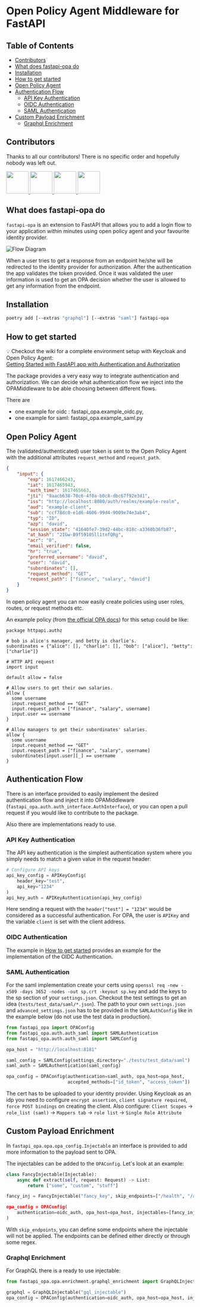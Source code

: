 # Open Policy Agent Middleware for FastAPI

## Table of Contents
- [Contributors](#contributors)
- [What does fastapi-opa do](#about)
- [Installation](#installation)
- [How to get started](#getting-started)
- [Open Policy Agent](#opa)
- [Authentication Flow](#auth-flow)
  - [API Key Authentication](#api-key-auth)
  - [OIDC Authentication](#oidc-auth)
  - [SAML Authentication](#saml-auth)
- [Custom Payload Enrichment](#custom-payload-enrichment)
  - [Graphql Enrichment](#gql-enrichment)

<a name="contributors"/>

## Contributors

Thanks to all our contributors! There is no specific order and hopefully nobody was left out.

<a href="https://github.com/morestanna">
  <img src="https://avatars.githubusercontent.com/morestanna" width="60" height="60" />
</a>
<a href="https://github.com/busykoala">
  <img src="https://avatars.githubusercontent.com/busykoala" width="60" height="60" />
</a>
<a href="https://github.com/TracyWR">
  <img src="https://avatars.githubusercontent.com/TracyWR" width="60" height="60" />
</a>
<a href="https://github.com/loikki">
  <img src="https://avatars.githubusercontent.com/loikki" width="60" height="60" />
</a>

<a name="about"/>

## What does fastapi-opa do

`fastapi-opa` is an extension to FastAPI that allows you to add a login flow
to your application within minutes using open policy agent and your favourite
identity provider.

![Flow Diagram](https://raw.githubusercontent.com/busykoala/fastapi-opa/master/assets/diagram.png)

When a user tries to get a response from an endpoint he/she will be redirected
to the identity provider for authorization.
After the authentication the app validates the token provided. Once it was
validated the user information is used to get an OPA decision whether
the user is allowed to get any information from the endpoint.

<a name="installation"/>

## Installation

```bash
poetry add [--extras "graphql"] [--extras "saml"] fastapi-opa 
```

<a name="getting-started"/>

## How to get started

:bulb: Checkout the wiki for a complete environment setup with Keycloak and Open Policy Agent:  
[Getting Started with FastAPI app with Authentication and Authorization](https://github.com/busykoala/fastapi-opa/wiki#dev-setup)

The package provides a very easy way to integrate authentication and
authorization. We can decide what authentication flow we inject into the
OPAMiddleware to be able choosing between different flows.

There are 
 - one example for oidc : fastapi_opa.example_oidc.py,
 - one example for saml: fastapi_opa.example_saml.py

## Open Policy Agent

The (validated/authenticated) user token is sent to the Open Policy Agent
with the additional attributes `request_method` and `request_path`.

```json
{
    "input": {
        "exp": 1617466243,
        "iat": 1617465943,
        "auth_time": 1617465663,
        "jti": "9aacb638-70c6-4f0a-b0c8-dbc67f92e3d1",
        "iss": "http://localhost:8080/auth/realms/example-realm",
        "aud": "example-client",
        "sub": "ccf78dc0-e1d6-4606-99d4-9009e74e3ab4",
        "typ": "ID",
        "azp": "david",
        "session_state": "41640fe7-39d2-44bc-818c-a3360b36fb87",
        "at_hash": "2IGw-B9f5910Sll1tnfQRg",
        "acr": "0",
        "email_verified": false,
        "hr": "true",
        "preferred_username": "david",
        "user": "david",
        "subordinates": [],
        "request_method": "GET",
        "request_path": ["finance", "salary", "david"]
    }
}
```

In open policy agent you can now easily create policies using user roles,
routes, or request methods etc.

An example policy (from [the official OPA docs](https://www.openpolicyagent.org/docs/v0.11.0/http-api-authorization/))
for this setup could be like:

```rego
package httpapi.authz

# bob is alice's manager, and betty is charlie's.
subordinates = {"alice": [], "charlie": [], "bob": ["alice"], "betty": ["charlie"]}

# HTTP API request
import input

default allow = false

# Allow users to get their own salaries.
allow {
  some username
  input.request_method == "GET"
  input.request_path = ["finance", "salary", username]
  input.user == username
}

# Allow managers to get their subordinates' salaries.
allow {
  some username
  input.request_method == "GET"
  input.request_path = ["finance", "salary", username]
  subordinates[input.user][_] == username
}
```

<a name="auth-flow"/>

## Authentication Flow

There is an interface provided to easily implement the desired authentication
flow and inject it into OPAMiddleware
(`fastapi_opa.auth.auth_interface.AuthInterface`), or you can open a pull
request if you would like to contribute to the package.

Also there are implementations ready to use.

<a name="api-key-auth"/>

### API Key Authentication

The API key authentication is the simplest authentication system where you simply needs to match
a given value in the request header:
```python
# Configure API keys
api_key_config = APIKeyConfig(
    header_key="test",
    api_key="1234"
)
api_key_auth = APIKeyAuthentication(api_key_config)
```
Here sending a request with the `header["test"] = "1234"` would be considered as a successful authentication.
For OPA, the user is `APIKey` and the variable `client` is set with the client address.

<a name="oidc-auth"/>

### OIDC Authentication

The example in [How to get started](#getting-started) provides an example for
the implementation of the OIDC Authentication.

<a name="saml-auth"/>

### SAML Authentication

For the saml implementation create your certs using
`openssl req -new -x509 -days 3652 -nodes -out sp.crt -keyout sp.key` and
add the keys to the sp section of your `settings.json`. Checkout the test
settings to get an idea (`tests/test_data/saml/*.json`). The path to your
own `settings.json` and `advanced_settings.json` has to be provided in the
`SAMLAuthConfig` like in the example below (do not use the test data in
production).

```python
from fastapi_opa import OPAConfig
from fastapi_opa.auth.auth_saml import SAMLAuthentication
from fastapi_opa.auth.auth_saml import SAMLConfig

opa_host = "http://localhost:8181"

saml_config = SAMLConfig(settings_directory="./tests/test_data/saml")
saml_auth = SAMLAuthentication(saml_config)

opa_config = OPAConfig(authentication=saml_auth, opa_host=opa_host,
                       accepted_methods=["id_token", "access_token"])
```

The cert has to be uploaded to your identity provider. Using Keycloak as an
idp you need to configure `encrypt assertion`, `client signature required`,
`force POST bindings` on creating the client.
Also configure: `Client Scopes` -> `role_list (saml)` -> `Mappers tab` ->
`role list` -> `Single Role Attribute`

<a name="custom-payload-enrichment"/>

## Custom Payload Enrichment

In `fastapi_opa.opa.opa_config.Injectable` an interface is provided to add
more information to the payload sent to OPA.

The injectables can be added to the `OPAConfig`. Let's look at an example:

```python
class FancyInjectable(Injectable):
    async def extract(self, request: Request) -> List:
        return ["some", "custom", "stuff"]

fancy_inj = FancyInjectable("fancy_key", skip_endpoints=["/health", "/api/[^/]*/test])

opa_config = OPAConfig(
    authentication=oidc_auth, opa_host=opa_host, injectables=[fancy_inj]
)
```

With `skip_endpoints`, you can define some endpoints where the injectable
will not be applied. The endpoints can be defined either directly or through some
regex.


<a name="gql-enrichment"/>

### Graphql Enrichment

For GraphQL there is a ready to use injectable:

```python
from fastapi_opa.opa.enrichment.graphql_enrichment import GraphQLInjectable`

graphql = GraphQLInjectable("gql_injectable")
opa_config = OPAConfig(authentication=oidc_auth, opa_host=opa_host, injectables=[graphql])
```
